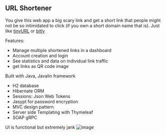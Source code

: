 ## URL Shortener 
You give this web app a big scary link and get a short link that people might not be so intimidated to click (if you own a short domain name that is). Just like [tinyURL](https://tinyurl.com/app) or [bitly](https://bitly.com/)

Features:
* Manage multiple shortened links in a dashboard
* Account creation and login
* See statistics and data on individual link traffic
* get links as QR code image

Built with Java, Javalin framework
* H2 database 
* Hibernate ORM
* Sessions: Json Web Tokens 
* Jasypt for password encryption
* MVC design pattern
* Server side Templating with Thymeleaf
* SOAP gRPC

UI is functional but extremely jank
![image](https://user-images.githubusercontent.com/57234183/235785023-cdf9c20d-5b1a-481e-9cdd-2c49e158d155.png)
